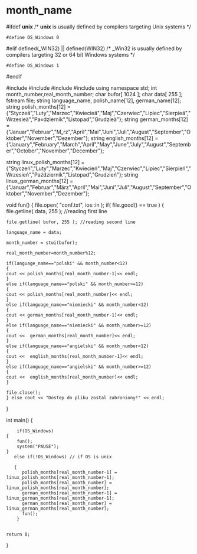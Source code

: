 # month_name
#ifdef __unix__                    /* __unix__ is usually defined by compilers targeting Unix systems */

    #define OS_Windows 0

#elif defined(_WIN32) || defined(WIN32)     /* _Win32 is usually defined by compilers targeting 32 or 64 bit Windows systems */

    #define OS_Windows 1

#endif

#include <cstdio>
#include <iostream>
#include <string>
#include <fstream>
using namespace std;
int month_number,real_month_number;
char bufor[ 1024 ];
char data[ 255 ];
fstream file;
string language_name, polish_name[12], german_name[12];
string polish_months[12] = {"Styczeä","Luty","Marzec","Kwiecieä","Maj","Czerwiec","Lipiec","Sierpieä","Wrzesieä","Pa«dziernik","Listopad","Grudzieä"};
string german_months[12] = {"Januar","Februar","M„rz","April","Mai","Juni","Juli","August","September","Oktober","November","Dezember"};
string english_months[12] = {"January","February","March","April","May","June","July","August","September","October","November","December"};

string linux_polish_months[12] = {"Styczeń","Luty","Marzec","Kwiecień","Maj","Czerwiec","Lipiec","Sierpień","Wrzesień","Październik","Listopad","Grudzień"};
string linux_german_months[12] = {"Januar","Februar","März","April","Mai","Juni","Juli","August","September","Oktober","November","Dezember"};

void fun()
{
	file.open( "conf.txt", ios::in );
if( file.good() == true )
{
	file.getline( data, 255 ); //reading first line 

	file.getline( bufor, 255 ); //reading second line 

	language_name = data;
	
	month_number = stoi(bufor);

	real_month_number=month_number%12;

	if(language_name=="polski" && month_number<12)
	{
	cout << polish_months[real_month_number-1]<< endl;
	}
	else if(language_name=="polski" && month_number>=12)
	{
	cout << polish_months[real_month_number]<< endl;
	}
	else if(language_name=="niemiecki" && month_number<12)
	{
	cout << german_months[real_month_number-1]<< endl;
	}
	else if(language_name=="niemiecki" && month_number>=12)
	{
	cout <<  german_months[real_month_number]<< endl;
	}
	else if(language_name=="angielski" && month_number<12)
	{
	cout <<  english_months[real_month_number-1]<< endl;
	}
	else if(language_name=="angielski" && month_number>=12)
	{
	cout <<  english_months[real_month_number]<< endl;
	}
   
	file.close();
	} else cout << "Dostep do pliku zostal zabroniony!" << endl;
}

int main()
{  

		if(OS_Windows)
	{
		fun();
		system("PAUSE");
	}
	   else if(!OS_Windows) // if OS is unix

	   {
		  polish_months[real_month_number-1] = linux_polish_months[real_month_number-1];
		  polish_months[real_month_number] = linux_polish_months[real_month_number];
		  german_months[real_month_number-1] = linux_german_months[real_month_number-1];
		  german_months[real_month_number] = linux_german_months[real_month_number];
		  fun();
		}
	
	
    return 0;
}
